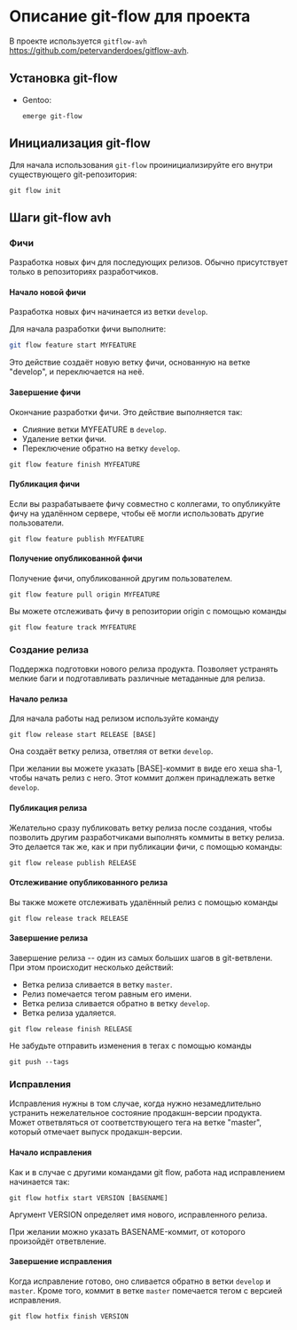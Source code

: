 # Описание git-flow для проекта

В проекте используется `gitflow-avh` <https://github.com/petervanderdoes/gitflow-avh>.

## Установка git-flow

- Gentoo: 

	```shell
	emerge git-flow
	```

## Инициализация git-flow

Для начала использования `git-flow` проинициализируйте его внутри существующего git-репозитория:

```shell
git flow init
```

## Шаги git-flow avh

### Фичи

Разработка новых фич для последующих релизов.
Обычно присутствует только в репозиториях разработчиков.

#### Начало новой фичи

Разработка новых фич начинается из ветки `develop`.

Для начала разработки фичи выполните:

```bash
git flow feature start MYFEATURE
```
Это действие создаёт новую ветку фичи, основанную на ветке "develop", и переключается на неё.

#### Завершение фичи

Окончание разработки фичи. Это действие выполняется так:

- Слияние ветки MYFEATURE в `develop`.
- Удаление ветки фичи.
- Переключение обратно на ветку `develop`.

``` shell
git flow feature finish MYFEATURE
```

#### Публикация фичи

Если вы разрабатываете фичу совместно с коллегами, то опубликуйте фичу
на удалённом сервере, чтобы её могли использовать другие пользователи.

``` shell
git flow feature publish MYFEATURE
```

#### Получение опубликованной фичи

Получение фичи, опубликованной другим пользователем.

``` shell
git flow feature pull origin MYFEATURE
```


Вы можете отслеживать фичу в репозитории origin с помощью команды 

``` shell
git flow feature track MYFEATURE
```

### Создание релиза

Поддержка подготовки нового релиза продукта.
Позволяет устранять мелкие баги и подготавливать различные метаданные для релиза.

#### Начало релиза

Для начала работы над релизом используйте команду 

``` shell
git flow release start RELEASE [BASE]
```
	
Она создаёт ветку релиза, ответляя от ветки `develop`.

При желании вы можете указать [BASE]-коммит в виде его хеша sha-1,
чтобы начать релиз с него. Этот коммит должен принадлежать ветке
`develop`.

#### Публикация релиза

Желательно сразу публиковать ветку релиза после создания, чтобы
позволить другим разработчиками выполнять коммиты в ветку релиза.  Это
делается так же, как и при публикации фичи, с помощью команды:

``` shell
git flow release publish RELEASE
```

#### Отслеживание опубликованного релиза

Вы также можете отслеживать удалённый релиз с помощью команды

``` shell
git flow release track RELEASE
```

#### Завершение релиза

Завершение релиза -- один из самых больших шагов в git-ветвлени. При этом происходит несколько действий:

- Ветка релиза сливается в ветку `master`.
- Релиз помечается тегом равным его имени.
- Ветка релиза сливается обратно в ветку `develop`.
- Ветка релиза удаляется.

``` shell
git flow release finish RELEASE
```

Не забудьте отправить изменения в тегах с помощью команды 

``` shell
git push --tags
```

### Исправления

Исправления нужны в том случае, когда нужно незамедлительно устранить нежелательное состояние продакшн-версии продукта.
Может ответвляться от соответствующего тега на ветке "master", который отмечает выпуск продакшн-версии.

#### Начало исправления

Как и в случае с другими командами git flow, работа над исправлением начинается так:

``` shell
git flow hotfix start VERSION [BASENAME]
```

Аргумент VERSION определяет имя нового, исправленного релиза.

При желании можно указать BASENAME-коммит, от которого произойдёт ответвление.

#### Завершение исправления

Когда исправление готово, оно сливается обратно в ветки `develop` и
`master`. Кроме того, коммит в ветке `master` помечается тегом с
версией исправления.

``` shell
git flow hotfix finish VERSION
```





